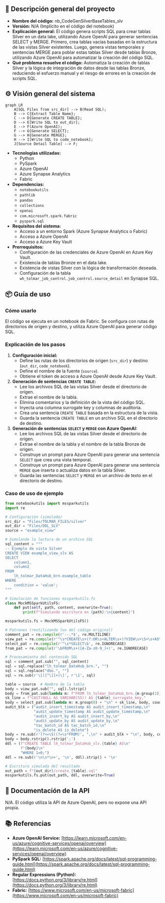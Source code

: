 ## 📄 Descripción general del proyecto

-   **Nombre del código:** nb\_CodeGenSilverBaseTables\_slv
-   **Versión:** N/A (Implícito en el código del notebook)
-   **Explicación general:** El código genera scripts SQL para crear tablas Silver en un data lake, utilizando Azure OpenAI para generar sentencias SELECT y MERGE. Primero, crea tablas vacías basadas en la estructura de las vistas Silver existentes. Luego, genera vistas temporales y sentencias MERGE para poblar estas tablas Silver desde tablas Bronze, utilizando Azure OpenAI para automatizar la creación del código SQL.
-   **Qué problema resuelve el código:** Automatiza la creación de tablas Silver y la lógica de integración de datos desde las tablas Bronze, reduciendo el esfuerzo manual y el riesgo de errores en la creación de scripts SQL.

## ⚙️ Visión general del sistema

```mermaid
graph LR
    A[SQL Files from src_dir] --> B(Read SQL);
    B --> C{Extract Table Name};
    C --> D{Generate CREATE TABLE};
    D --> E[Write SQL to out_dir];
    E --> F(Azure OpenAI);
    F --> G{Generate SELECT};
    G --> H{Generate MERGE};
    H --> I[Write SQL to code_notebook];
    J[Source Detail Table] --> F;
```

-   **Tecnologías utilizadas:**
    *   Python
    *   PySpark
    *   Azure OpenAI
    *   Azure Synapse Analytics
    *   Fabric
-   **Dependencias:**
    *   `notebookutils`
    *   `pathlib`
    *   `pandas`
    *   `collections`
    *   `openai`
    *   `com.microsoft.spark.fabric`
    *   `pyspark.sql`
-   **Requisitos del sistema:**
    *   Acceso a un entorno Spark (Azure Synapse Analytics o Fabric)
    *   Acceso a Azure OpenAI
    *   Acceso a Azure Key Vault
-   **Prerrequisitos:**
    *   Configuración de las credenciales de Azure OpenAI en Azure Key Vault.
    *   Existencia de tablas Bronze en el data lake.
    *   Existencia de vistas Silver con la lógica de transformación deseada.
    *   Configuración de la tabla `wh_tolmar_job_control.job_control.source_detail` en Synapse SQL.

## 📦 Guía de uso

### Cómo usarlo

El código se ejecuta en un notebook de Fabric. Se configura con rutas de directorios de origen y destino, y utiliza Azure OpenAI para generar código SQL.

### Explicación de los pasos

1.  **Configuración inicial:**
    *   Define las rutas de los directorios de origen (`src_dir`) y destino (`out_dir`, `code_notebook`).
    *   Define el nombre de la fuente (`source`).
    *   Obtiene el token de acceso a Azure OpenAI desde Azure Key Vault.
2.  **Generación de sentencias `CREATE TABLE`:**
    *   Lee los archivos SQL de las vistas Silver desde el directorio de origen.
    *   Extrae el nombre de la tabla.
    *   Elimina comentarios y la definición de la vista del código SQL.
    *   Inyecta una columna surrogate key y columnas de auditoría.
    *   Crea una sentencia `CREATE TABLE` basada en la estructura de la vista.
    *   Guarda la sentencia `CREATE TABLE` en un archivo SQL en el directorio de destino.
3.  **Generación de sentencias `SELECT` y `MERGE` con Azure OpenAI:**
    *   Lee los archivos SQL de las vistas Silver desde el directorio de origen.
    *   Extrae el nombre de la tabla y el nombre de la tabla Bronze de origen.
    *   Construye un prompt para Azure OpenAI para generar una sentencia `SELECT` que crea una vista temporal.
    *   Construye un prompt para Azure OpenAI para generar una sentencia `MERGE` que inserta o actualiza datos en la tabla Silver.
    *   Guarda las sentencias `SELECT` y `MERGE` en un archivo de texto en el directorio de destino.

### Caso de uso de ejemplo

```python
from notebookutils import mssparkutils
import re

# Configuración (simulada)
src_dir = "Files/TOLMAR_FILES/silver"
out_dir = "Files/DDL_SLV"
source = "example_view"

# Simulando la lectura de un archivo SQL
sql_content = """
-- Ejemplo de vista Silver
CREATE VIEW example_view_slv AS
SELECT
    column1,
    column2
FROM
    lh_tolmar_DataHub_brn.example_table
WHERE
    condition = 'value';
"""

# Simulación de funciones mssparkutils.fs
class MockMSSparkUtilsFS:
    def put(self, path, content, overwrite=True):
        print(f"Simulando escritura en {path}:\n{content}")

mssparkutils.fs = MockMSSparkUtilsFS()

# Patrones (reutilizando los del código original)
comment_pat = re.compile(r'--.*$', re.MULTILINE)
view_pat = re.compile(r'^\s*CREATE\s+(?:OR\s+ALTER\s+)?VIEW\s+\S+\s+AS\s*', re.IGNORECASE | re.MULTILINE)
select_pat = re.compile(r'^\s*SELECT\b', re.IGNORECASE)
from_pat = re.compile(r'\bFROM\s+([A-Za-z0-9_]+)', re.IGNORECASE)

# Procesamiento del contenido SQL
sql = comment_pat.sub("", sql_content)
sql = sql.replace("lh_tolmar_DataHub_brn.", "")
sql = sql.replace("dbo.", "")
sql = re.sub(r'\[([^\]]+)\]', r'\1', sql)

table = source  # Nombre de la tabla
body = view_pat.sub("", sql).lstrip()
body = from_pat.sub(lambda m: f"FROM lh_tolmar_DataHub_brn.{m.group(1)}", body, count=1)
sk_line = f"CAST(NULL AS VARCHAR(55)) AS {table}_surrogate_key,"
body = select_pat.sub(lambda m: m.group(0) + "\n" + sk_line, body, count=1)
audit_blk = ("audit_insert_timestamp AS audit_insert_timestamp,\n"
             "audit_update_timestamp AS audit_update_timestamp,\n"
             "audit_insert_by AS audit_insert_by,\n"
             "audit_update_by AS audit_update_by,\n"
             "tac_batch_id AS tac_batch_id,\n"
             "is_delete AS is_delete")
body = re.sub(r'(?<=\S)(?=\s*FROM)', ",\n" + audit_blk + "\n", body, count=1)
body = body.rstrip().rstrip(';')
ddl = (f"CREATE TABLE lh_tolmar_DataHub_slv.{table} AS\n"
       f"{body}\n"
       "WHERE 1=0;")
ddl = re.sub(r'\n\s*\n+', '\n', ddl).strip() + '\n'

# Escritura simulada del resultado
out_path = f"{out_dir}/create_{table}.sql"
mssparkutils.fs.put(out_path, ddl, overwrite=True)
```

## 🔐 Documentación de la API

N/A. El código utiliza la API de Azure OpenAI, pero no expone una API propia.

## 📚 Referencias

*   **Azure OpenAI Service:** [https://learn.microsoft.com/en-us/azure/cognitive-services/openai/overview](https://learn.microsoft.com/en-us/azure/cognitive-services/openai/overview)
*   **PySpark SQL:** [https://spark.apache.org/docs/latest/sql-programming-guide.html](https://spark.apache.org/docs/latest/sql-programming-guide.html)
*   **Regular Expressions (Python):** [https://docs.python.org/3/library/re.html](https://docs.python.org/3/library/re.html)
*   **Fabric:** [https://www.microsoft.com/en-us/microsoft-fabric](https://www.microsoft.com/en-us/microsoft-fabric)
